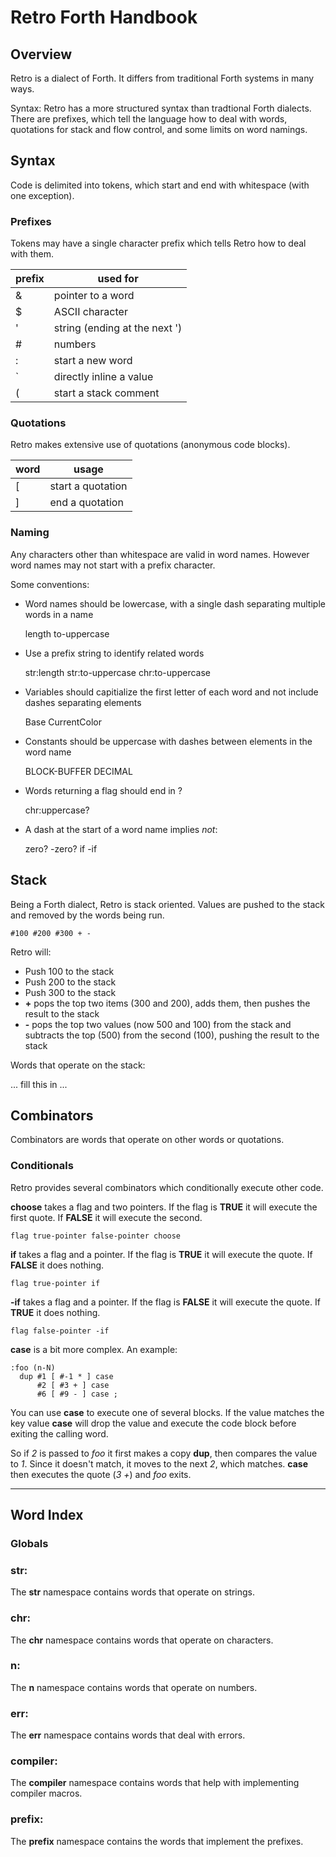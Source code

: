 # Retro Forth Handbook

## Overview

Retro is a dialect of Forth. It differs from traditional Forth systems in many ways.

Syntax: Retro has a more structured syntax than tradtional Forth dialects. There are prefixes, which tell the language how to deal with words, quotations for stack and flow control, and some limits on word namings.

## Syntax

Code is delimited into tokens, which start and end with whitespace (with one exception).

### Prefixes

Tokens may have a single character prefix which tells Retro how to deal with them.

| prefix | used for                           |
| ------ | ---------------------------------- |
| &amp;  | pointer to a word                  |
| $      | ASCII character                    |
| '      | string (ending at the next ')      |
| #      | numbers                            |
| :      | start a new word                   |
| `      | directly inline a value            |
| (      | start a stack comment              |

### Quotations

Retro makes extensive use of quotations (anonymous code blocks).

| word  | usage             |
| ----- | ----------------- |
| &#91; | start a quotation |
| &#93; | end a quotation   |

### Naming

Any characters other than whitespace are valid in word names. However word names may not start with a prefix character.

Some conventions:

* Word names should be lowercase, with a single dash separating multiple words in a name

    length
    to-uppercase

* Use a prefix string to identify related words

    str:length
    str:to-uppercase
    chr:to-uppercase


* Variables should capitialize the first letter of each word and not include dashes separating elements

    Base
    CurrentColor

* Constants should be uppercase with dashes between elements in the word name

    BLOCK-BUFFER
    DECIMAL

* Words returning a flag should end in ?

    chr:uppercase?

* A dash at the start of a word name implies *not*:

    zero?
    -zero?
    if
    -if

## Stack

Being a Forth dialect, Retro is stack oriented. Values are pushed to the stack and removed by the words being run.

    #100 #200 #300 + -

Retro will:

* Push 100 to the stack
* Push 200 to the stack
* Push 300 to the stack
* **+** pops the top two items (300 and 200), adds them, then pushes the result to the stack
* **-** pops the top two values (now 500 and 100) from the stack and subtracts the top (500) from the second (100), pushing the result to the stack

Words that operate on the stack:

... fill this in ...

## Combinators

Combinators are words that operate on other words or quotations.

### Conditionals

Retro provides several combinators which conditionally execute other code.

**choose** takes a flag and two pointers. If the flag is **TRUE** it will execute the first quote. If **FALSE** it will execute the second.

    flag true-pointer false-pointer choose

**if** takes a flag and a pointer. If the flag is **TRUE** it will execute the quote. If **FALSE** it does nothing.

    flag true-pointer if

**-if** takes a flag and a pointer. If the flag is **FALSE** it will execute the quote. If **TRUE** it does nothing.

    flag false-pointer -if

**case** is a bit more complex. An example:

    :foo (n-N)
      dup #1 [ #-1 * ] case
          #2 [ #3 + ] case
          #6 [ #9 - ] case ;

You can use **case** to execute one of several blocks. If the value matches the key value **case** will drop the value and execute the code block before exiting the calling word.

So if *2* is passed to *foo* it first makes a copy **dup**, then compares the value to *1*. Since it doesn't match, it moves to the next *2*, which matches. **case** then executes the quote (*3 +*) and *foo* exits.

----

## Word Index

### Globals

### str:

The **str** namespace contains words that operate on strings.

### chr:

The **chr** namespace contains words that operate on characters.

### n:

The **n** namespace contains words that operate on numbers.

### err:

The **err** namespace contains words that deal with errors.

### compiler:

The **compiler** namespace contains words that help with implementing compiler macros.

### prefix:

The **prefix** namespace contains the words that implement the prefixes.
